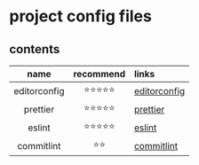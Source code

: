 # project config files

## contents

|     name     | recommend  | links                                                                      |
| :----------: | :--------: | :------------------------------------------------------------------------- |
| editorconfig | ⭐⭐⭐⭐⭐ | [editorconfig](https://github.com/xwtec/dotfiles/tree/master/editorconfig) |
|   prettier   | ⭐⭐⭐⭐⭐ | [prettier](https://github.com/xwtec/dotfiles/tree/master/prettier)         |
|    eslint    | ⭐⭐⭐⭐⭐ | [eslint](https://github.com/xwtec/dotfiles/tree/master/eslint)             |
|  commitlint  |    ⭐⭐    | [commitlint](https://github.com/xwtec/dotfiles/tree/master/commitlint)     |

